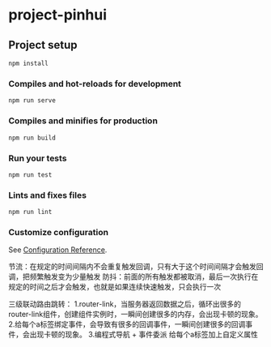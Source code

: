 # project-pinhui

## Project setup
```
npm install
```

### Compiles and hot-reloads for development
```
npm run serve
```

### Compiles and minifies for production
```
npm run build
```

### Run your tests
```
npm run test
```

### Lints and fixes files
```
npm run lint
```

### Customize configuration
See [Configuration Reference](https://cli.vuejs.org/config/).

节流：在规定的时间间隔内不会重复触发回调，只有大于这个时间间隔才会触发回调，把频繁触发变为少量触发
防抖：前面的所有触发都被取消，最后一次执行在 规定的时间之后才会触发，也就是如果连续快速触发，只会执行一次


三级联动路由跳转：
  1.router-link，当服务器返回数据之后，循环出很多的router-link组件，创建组件实例时，一瞬间创建很多的内存，会出现卡顿的现象。
  2.给每个a标签绑定事件，会导致有很多的回调事件，一瞬间创建很多的回调事件，会出现卡顿的现象。
  3.编程式导航 + 事件委派
    给每个a标签加上自定义属性
